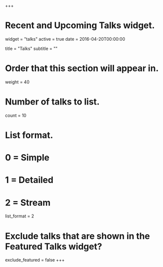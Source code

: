 +++
# Recent and Upcoming Talks widget.
widget = "talks"
active = true
date = 2016-04-20T00:00:00

title = "Talks"
subtitle = ""

# Order that this section will appear in.
weight = 40

# Number of talks to list.
count = 10

# List format.
#   0 = Simple
#   1 = Detailed
#   2 = Stream
list_format = 2

# Exclude talks that are shown in the Featured Talks widget?
exclude_featured = false
+++

